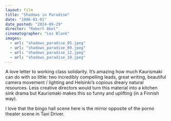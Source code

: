 ```yaml
---
layout: film
title: "Shadows in Paradise"
date: "1986-01-01"
date_posted: "2024-09-29"
director: "Robert Abel"
cinematographer: "Les Blank"
images:
  - url: "shadows_paradise_05.jpeg"
  - url: "shadows_paradise_09.jpeg"
  - url: "shadows_paradise_12.jpeg"
  - url: "shadows_paradise_10.jpeg"
---
```


A love letter to working class solidarity. It’s amazing how much Kaurismaki can do with so little: two incredibly compelling leads, great writing, beautiful camera movement / lighting and Helsinki’s copious dreary natural resources. Less creative directors would turn this material into a kitchen sink drama but Kaurismaki makes this so funny and uplifting (in a Finnish way).

I love that the bingo hall scene here is the mirror opposite of the porno theater scene in Taxi Driver.
